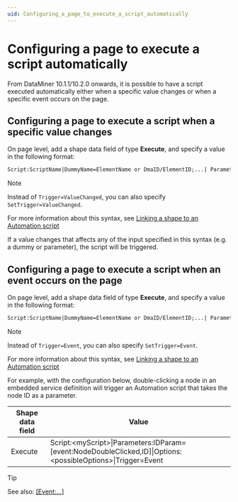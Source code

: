 ```yaml
---
uid: Configuring_a_page_to_execute_a_script_automatically
---
```


# Configuring a page to execute a script automatically

From DataMiner 10.1.1/10.2.0 onwards, it is possible to have a script executed automatically either when a specific value changes or when a specific event occurs on the page.

## Configuring a page to execute a script when a specific value changes

On page level, add a shape data field of type **Execute**, and specify a value in the following format:

```txt
Script:ScriptName|DummyName=ElementName or DmaID/ElementID;...| ParameterName1=[var:myVar];ParameterName2=#ValueFile;...| MemoryName=MemoryFileName;...|ToolTip|Options|Trigger=ValueChanged
```

> [!NOTE]
> Instead of `Trigger=ValueChanged`, you can also specify `SetTrigger=ValueChanged`.

For more information about this syntax, see [Linking a shape to an Automation script](xref:Linking_a_shape_to_an_Automation_script)

If a value changes that affects any of the input specified in this syntax (e.g. a dummy or parameter), the script will be triggered.

## Configuring a page to execute a script when an event occurs on the page

On page level, add a shape data field of type **Execute**, and specify a value in the following format:

```txt
Script:ScriptName|DummyName=ElementName or DmaID/ElementID;...| ParameterName1=[var:myVar];ParameterName2=#ValueFile;...| MemoryName=MemoryFileName;...|ToolTip|Options|Trigger=Event
```

> [!NOTE]
> Instead of `Trigger=Event`, you can also specify `SetTrigger=Event`.

For more information about this syntax, see [Linking a shape to an Automation script](xref:Linking_a_shape_to_an_Automation_script)

For example, with the configuration below, double-clicking a node in an embedded service definition will trigger an Automation script that takes the node ID as a parameter.

| Shape data field | Value                                                                                                            |
| ---------------- | ---------------------------------------------------------------------------------------------------------------- |
| Execute          | Script:\<myScript>\|Parameters:IDParam=\[event:NodeDoubleClicked,ID\]\|Options:\<possibleOptions>\|Trigger=Event |

> [!TIP]
> See also: [\[Event:...\]](xref:Placeholders_for_variables_in_shape_data_values#event)
